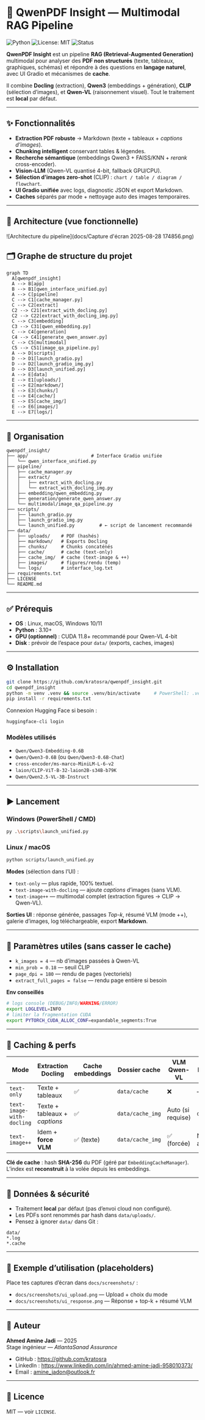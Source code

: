 # 📄 QwenPDF Insight — Multimodal RAG Pipeline

![Python](https://img.shields.io/badge/Python-3.10%2B-blue)
![License: MIT](https://img.shields.io/badge/License-MIT-green.svg)
![Status](https://img.shields.io/badge/Stage-ATLANTASANAD-orange)

**QwenPDF Insight** est un pipeline **RAG (Retrieval-Augmented Generation)** multimodal pour analyser des **PDF non structurés** (texte, tableaux, graphiques, schémas) et répondre à des questions en **langage naturel**, avec UI Gradio et mécanismes de **cache**.

Il combine **Docling** (extraction), **Qwen3** (embeddings + génération), **CLIP** (sélection d’images), et **Qwen-VL** (raisonnement visuel). Tout le traitement est **local** par défaut.

---

## ✨ Fonctionnalités

- **Extraction PDF robuste** → Markdown (texte + tableaux + *captions d’images*).
- **Chunking intelligent** conservant tables & légendes.
- **Recherche sémantique** (embeddings Qwen3 + FAISS/KNN + *rerank* cross-encoder).
- **Vision-LLM** (Qwen-VL quantisé 4-bit, fallback GPU/CPU).
- **Sélection d’images zero-shot** (CLIP) : `chart / table / diagram / flowchart`.
- **UI Gradio unifiée** avec logs, diagnostic JSON et export Markdown.
- **Caches** séparés par mode + nettoyage auto des images temporaires.

---

## 🧱 Architecture (vue fonctionnelle)

![Architecture du pipeline](docs/Capture d'écran 2025-08-28 174856.png)

## 🗂️ Graphe de structure du projet

```mermaid
graph TD
  A[qwenpdf_insight]
  A --> B[app]
  B --> B1[qwen_interface_unified.py]
  A --> C[pipeline]
  C --> C1[cache_manager.py]
  C --> C2[extract]
  C2 --> C21[extract_with_docling.py]
  C2 --> C22[extract_with_docling_img.py]
  C --> C3[embedding]
  C3 --> C31[qwen_embedding.py]
  C --> C4[generation]
  C4 --> C41[generate_qwen_answer.py]
  C --> C5[multimodal]
  C5 --> C51[image_qa_pipeline.py]
  A --> D[scripts]
  D --> D1[launch_gradio.py]
  D --> D2[launch_gradio_img.py]
  D --> D3[launch_unified.py]
  A --> E[data]
  E --> E1[uploads/]
  E --> E2[markdown/]
  E --> E3[chunks/]
  E --> E4[cache/]
  E --> E5[cache_img/]
  E --> E6[images/]
  E --> E7[logs/]
```

---

## 📁 Organisation

```
qwenpdf_insight/
├── app/                       # Interface Gradio unifiée
│   └── qwen_interface_unified.py
├── pipeline/
│   ├── cache_manager.py
│   ├── extract/
│   │   ├── extract_with_docling.py
│   │   └── extract_with_docling_img.py
│   ├── embedding/qwen_embedding.py
│   ├── generation/generate_qwen_answer.py
│   └── multimodal/image_qa_pipeline.py
├── scripts/
│   ├── launch_gradio.py
│   ├── launch_gradio_img.py
│   └── launch_unified.py         # ← script de lancement recommandé
├── data/
│   ├── uploads/    # PDF (hashés)
│   ├── markdown/   # Exports Docling
│   ├── chunks/     # Chunks concaténés
│   ├── cache/      # cache (text-only)
│   ├── cache_img/  # cache (text-image & ++)
│   ├── images/     # figures/rendu (temp)
│   └── logs/       # interface_log.txt
├── requirements.txt
├── LICENSE
└── README.md
```

---

## ✅ Prérequis

- **OS** : Linux, macOS, Windows 10/11
- **Python** : 3.10+
- **GPU (optionnel)** : CUDA 11.8+ recommandé pour Qwen-VL 4-bit
- **Disk** : prévoir de l’espace pour `data/` (exports, caches, images)

---

## ⚙️ Installation

```bash
git clone https://github.com/kratosra/qwenpdf_insight.git
cd qwenpdf_insight
python -m venv .venv && source .venv/bin/activate     # PowerShell: .venv\Scripts\Activate.ps1
pip install -r requirements.txt
```

Connexion Hugging Face si besoin :

```bash
huggingface-cli login
```

### Modèles utilisés

- `Qwen/Qwen3-Embedding-0.6B`
- `Qwen/Qwen3-0.6B` (ou `Qwen/Qwen3-0.6B-Chat`)
- `cross-encoder/ms-marco-MiniLM-L-6-v2`
- `laion/CLIP-ViT-B-32-laion2B-s34B-b79K`
- `Qwen/Qwen2.5-VL-3B-Instruct`

---

## ▶ Lancement

### Windows (PowerShell / CMD)

```bash
py .\scripts\launch_unified.py
```

### Linux / macOS

```bash
python scripts/launch_unified.py
```

**Modes** (sélection dans l’UI) :
- `text-only` — plus rapide, 100% textuel.
- `text-image-with-docling` — ajoute *captions* d’images (sans VLM).
- `text-image++` — multimodal complet (extraction figures → CLIP → Qwen-VL).

**Sorties UI** : réponse générée, passages *Top-k*, résumé VLM (mode ++), galerie d’images, log téléchargeable, export **Markdown**.

---

## 🔧 Paramètres utiles (sans casser le cache)

- `k_images = 4` — nb d’images passées à Qwen-VL  
- `min_prob = 0.18` — seuil CLIP  
- `page_dpi = 180` — rendu de pages (vectoriels)  
- `extract_full_pages = false` — rendu page entière si besoin  

**Env conseillés**

```bash
# logs console (DEBUG/INFO/WARNING/ERROR)
export LOGLEVEL=INFO
# limiter la fragmentation CUDA
export PYTORCH_CUDA_ALLOC_CONF=expandable_segments:True
```

---

## 🧩 Caching & perfs

| Mode                      | Extraction Docling                     | Cache embeddings | Dossier cache    | VLM Qwen-VL       | Images persistées        |
|---------------------------|----------------------------------------|------------------|------------------|-------------------|--------------------------|
| `text-only`               | Texte + tableaux                       | ✅                | `data/cache`     | ❌                 | —                        |
| `text-image-with-docling` | Texte + tableaux + *captions*          | ✅                | `data/cache_img` | Auto (si requise) | `data/images/<hash>`     |
| `text-image++`            | Idem + **force VLM**                   | ✅ (texte)        | `data/cache_img` | ✅ (forcée)        | Non (nettoyage auto)     |

**Clé de cache** : hash **SHA-256** du PDF (géré par `EmbeddingCacheManager`). L’index est **reconstruit** à la volée depuis les embeddings.

---

## 🔐 Données & sécurité

- Traitement **local** par défaut (pas d’envoi cloud non configuré).  
- Les PDFs sont renommés par hash dans `data/uploads/`.  
- Pensez à ignorer `data/` dans Git :

```gitignore
data/
*.log
*.cache
```

---

## 📸 Exemple d’utilisation (placeholders)

Place tes captures d’écran dans `docs/screenshots/` :

- `docs/screenshots/ui_upload.png` — Upload + choix du mode  
- `docs/screenshots/ui_response.png` — Réponse + top-k + résumé VLM  

---

## 👤 Auteur

**Ahmed Amine Jadi** — 2025  
Stage ingénieur — *AtlantaSanad Assurance*

- GitHub : https://github.com/kratosra  
- LinkedIn : https://www.linkedin.com/in/ahmed-amine-jadi-958010373/  
- Email : amine_jadon@outlook.fr

---

## 📜 Licence

MIT — voir `LICENSE`.
